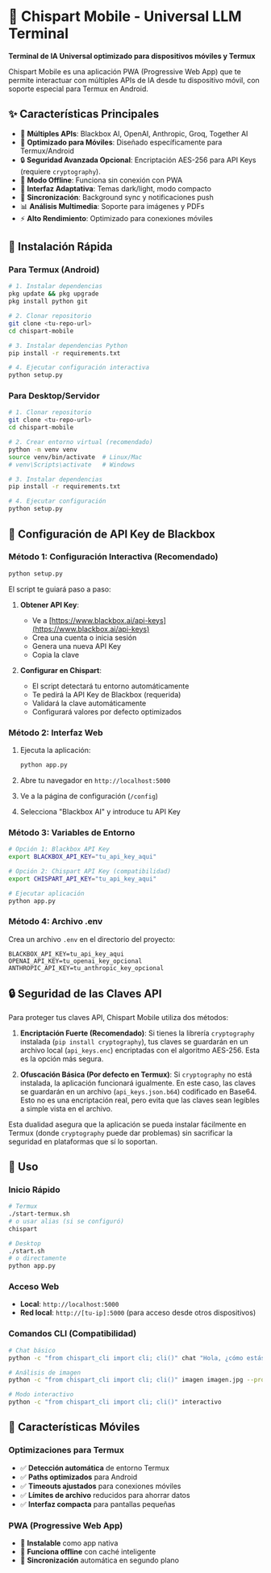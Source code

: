 # 🚀 Chispart Mobile - Universal LLM Terminal

**Terminal de IA Universal optimizado para dispositivos móviles y Termux**

Chispart Mobile es una aplicación PWA (Progressive Web App) que te permite interactuar con múltiples APIs de IA desde tu dispositivo móvil, con soporte especial para Termux en Android.

## ✨ Características Principales

- 🤖 **Múltiples APIs**: Blackbox AI, OpenAI, Anthropic, Groq, Together AI
- 📱 **Optimizado para Móviles**: Diseñado específicamente para Termux/Android
- 🔒 **Seguridad Avanzada Opcional**: Encriptación AES-256 para API Keys (requiere `cryptography`).
- 📴 **Modo Offline**: Funciona sin conexión con PWA
- 🎨 **Interfaz Adaptativa**: Temas dark/light, modo compacto
- 🔄 **Sincronización**: Background sync y notificaciones push
- 📊 **Análisis Multimedia**: Soporte para imágenes y PDFs
- ⚡ **Alto Rendimiento**: Optimizado para conexiones móviles

## 🔧 Instalación Rápida

### Para Termux (Android)

```bash
# 1. Instalar dependencias
pkg update && pkg upgrade
pkg install python git

# 2. Clonar repositorio
git clone <tu-repo-url>
cd chispart-mobile

# 3. Instalar dependencias Python
pip install -r requirements.txt

# 4. Ejecutar configuración interactiva
python setup.py
```

### Para Desktop/Servidor

```bash
# 1. Clonar repositorio
git clone <tu-repo-url>
cd chispart-mobile

# 2. Crear entorno virtual (recomendado)
python -m venv venv
source venv/bin/activate  # Linux/Mac
# venv\Scripts\activate   # Windows

# 3. Instalar dependencias
pip install -r requirements.txt

# 4. Ejecutar configuración
python setup.py
```

## 🔑 Configuración de API Key de Blackbox

### Método 1: Configuración Interactiva (Recomendado)

```bash
python setup.py
```

El script te guiará paso a paso:

1. **Obtener API Key**:
   - Ve a [https://www.blackbox.ai/api-keys](https://www.blackbox.ai/api-keys)
   - Crea una cuenta o inicia sesión
   - Genera una nueva API Key
   - Copia la clave

2. **Configurar en Chispart**:
   - El script detectará tu entorno automáticamente
   - Te pedirá la API Key de Blackbox (requerida)
   - Validará la clave automáticamente
   - Configurará valores por defecto optimizados

### Método 2: Interfaz Web

1. Ejecuta la aplicación:
   ```bash
   python app.py
   ```

2. Abre tu navegador en `http://localhost:5000`

3. Ve a la página de configuración (`/config`)

4. Selecciona "Blackbox AI" y introduce tu API Key

### Método 3: Variables de Entorno

```bash
# Opción 1: Blackbox API Key
export BLACKBOX_API_KEY="tu_api_key_aqui"

# Opción 2: Chispart API Key (compatibilidad)
export CHISPART_API_KEY="tu_api_key_aqui"

# Ejecutar aplicación
python app.py
```

### Método 4: Archivo .env

Crea un archivo `.env` en el directorio del proyecto:

```env
BLACKBOX_API_KEY=tu_api_key_aqui
OPENAI_API_KEY=tu_openai_key_opcional
ANTHROPIC_API_KEY=tu_anthropic_key_opcional
```

## 🔒 Seguridad de las Claves API

Para proteger tus claves API, Chispart Mobile utiliza dos métodos:

1.  **Encriptación Fuerte (Recomendado)**: Si tienes la librería `cryptography` instalada (`pip install cryptography`), tus claves se guardarán en un archivo local (`api_keys.enc`) encriptadas con el algoritmo AES-256. Esta es la opción más segura.

2.  **Ofuscación Básica (Por defecto en Termux)**: Si `cryptography` no está instalada, la aplicación funcionará igualmente. En este caso, las claves se guardarán en un archivo (`api_keys.json.b64`) codificado en Base64. Esto no es una encriptación real, pero evita que las claves sean legibles a simple vista en el archivo.

Esta dualidad asegura que la aplicación se pueda instalar fácilmente en Termux (donde `cryptography` puede dar problemas) sin sacrificar la seguridad en plataformas que sí lo soportan.

## 🚀 Uso

### Inicio Rápido

```bash
# Termux
./start-termux.sh
# o usar alias (si se configuró)
chispart

# Desktop
./start.sh
# o directamente
python app.py
```

### Acceso Web

- **Local**: `http://localhost:5000`
- **Red local**: `http://[tu-ip]:5000` (para acceso desde otros dispositivos)

### Comandos CLI (Compatibilidad)

```bash
# Chat básico
python -c "from chispart_cli import cli; cli()" chat "Hola, ¿cómo estás?"

# Análisis de imagen
python -c "from chispart_cli import cli; cli()" imagen imagen.jpg --prompt "Describe esta imagen"

# Modo interactivo
python -c "from chispart_cli import cli; cli()" interactivo
```

## 📱 Características Móviles

### Optimizaciones para Termux

- ✅ **Detección automática** de entorno Termux
- ✅ **Paths optimizados** para Android
- ✅ **Timeouts ajustados** para conexiones móviles
- ✅ **Límites de archivo** reducidos para ahorrar datos
- ✅ **Interfaz compacta** para pantallas pequeñas

### PWA (Progressive Web App)

- 📱 **Instalable** como app nativa
- 📴 **Funciona offline** con caché inteligente
- 🔄 **Sincronización** automática en segundo plano
